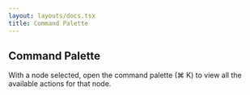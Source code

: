 ```yaml
---
layout: layouts/docs.tsx
title: Command Palette
---
```

## Command Palette 

With a node selected, open the command palette (⌘ K) to view all the available actions for that node.